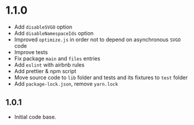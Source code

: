 # 1.1.0

- Add `disableSVGO` option
- Add `disableNamespaceIds` option
- Improved `optimize.js` in order not to depend on asynchronous `SVGO` code
- Improve tests
- Fix package `main` and `files` entries
- Add `eslint` with airbnb rules
- Add prettier & npm script
- Move source code to `lib` folder and tests and its fixtures to `test` folder
- Add `package-lock.json`, remove `yarn.lock`

## 1.0.1

- Initial code base.
